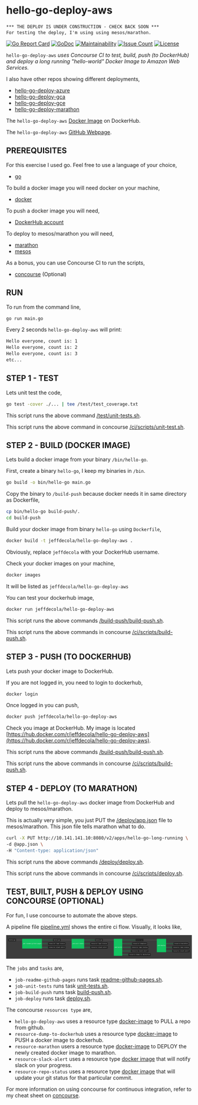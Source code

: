# hello-go-deploy-aws

```text
*** THE DEPLOY IS UNDER CONSTRUCTION - CHECK BACK SOON ***
For testing the deploy, I'm using using mesos/marathon.
```

[![Go Report Card](https://goreportcard.com/badge/github.com/JeffDeCola/hello-go-deploy-aws)](https://goreportcard.com/report/github.com/JeffDeCola/hello-go-deploy-aws)
[![GoDoc](https://godoc.org/github.com/JeffDeCola/hello-go-deploy-aws?status.svg)](https://godoc.org/github.com/JeffDeCola/hello-go-deploy-aws)
[![Maintainability](https://api.codeclimate.com/v1/badges/2376dd13414c817f97b4/maintainability)](https://codeclimate.com/github/JeffDeCola/hello-go-deploy-aws/maintainability)
[![Issue Count](https://codeclimate.com/github/JeffDeCola/hello-go-deploy-aws/badges/issue_count.svg)](https://codeclimate.com/github/JeffDeCola/hello-go-deploy-aws/issues)
[![License](http://img.shields.io/:license-mit-blue.svg)](http://jeffdecola.mit-license.org)

`hello-go-deploy-aws` _uses Concourse CI to test, build, push (to DockerHub)
and deploy a long running "hello-world" Docker Image to Amazon Web Services._

I also have other repos showing different deployments,

* [hello-go-deploy-azure](https://github.com/JeffDeCola/hello-go-deploy-azure)
* [hello-go-deploy-gca](https://github.com/JeffDeCola/hello-go-deploy-gca)
* [hello-go-deploy-gce](https://github.com/JeffDeCola/hello-go-deploy-gce)
* [hello-go-deploy-marathon](https://github.com/JeffDeCola/hello-go-deploy-marathon)

The `hello-go-deploy-aws`
[Docker Image](https://hub.docker.com/r/jeffdecola/hello-go-deploy-aws)
on DockerHub.

The `hello-go-deploy-aws`
[GitHub Webpage](https://jeffdecola.github.io/hello-go-deploy-aws/).

## PREREQUISITES

For this exercise I used go.  Feel free to use a language of your choice,

* [go](https://github.com/JeffDeCola/my-cheat-sheets/tree/master/software/development/languages/go-cheat-sheet)

To build a docker image you will need docker on your machine,

* [docker](https://github.com/JeffDeCola/my-cheat-sheets/tree/master/software/operations-tools/orchestration/builds-deployment-containers/docker-cheat-sheet)

To push a docker image you will need,

* [DockerHub account](https://hub.docker.com/)

To deploy to mesos/marathon you will need,

* [marathon](https://github.com/JeffDeCola/my-cheat-sheets/tree/master/software/operations-tools/orchestration/cluster-managers-resource-management-scheduling/marathon-cheat-sheet)
* [mesos](https://github.com/JeffDeCola/my-cheat-sheets/tree/master/software/operations-tools/orchestration/cluster-managers-resource-management-scheduling/mesos-cheat-sheet)

As a bonus, you can use Concourse CI to run the scripts,

* [concourse](https://github.com/JeffDeCola/my-cheat-sheets/tree/master/software/operations-tools/continuous-integration-continuous-deployment/concourse-cheat-sheet)
  (Optional)

## RUN

To run from the command line,

```bash
go run main.go
```

Every 2 seconds `hello-go-deploy-aws` will print:

```bash
Hello everyone, count is: 1
Hello everyone, count is: 2
Hello everyone, count is: 3
etc...
```

## STEP 1 - TEST

Lets unit test the code,

```bash
go test -cover ./... | tee /test/test_coverage.txt
```

This script runs the above command
[/test/unit-tests.sh](https://github.com/JeffDeCola/hello-go-deploy-aws/tree/master/test/unit-tests.sh).

This script runs the above command in concourse
[/ci/scripts/unit-test.sh](https://github.com/JeffDeCola/hello-go-deploy-aws/tree/master/ci/scripts/unit-tests.sh).

## STEP 2 - BUILD (DOCKER IMAGE)

Lets build a docker image from your binary `/bin/hello-go`.

First, create a binary `hello-go`,
I keep my binaries in `/bin`.

```bash
go build -o bin/hello-go main.go
```

Copy the binary to `/build-push` because docker needs it in
same directory as Dockerfile,

```bash
cp bin/hello-go build-push/.
cd build-push
```

Build your docker image from binary `hello-go`
using `Dockerfile`,

```bash
docker build -t jeffdecola/hello-go-deploy-aws .
```

Obviously, replace `jeffdecola` with your DockerHub username.

Check your docker images on your machine,

```bash
docker images
```

It will be listed as `jeffdecola/hello-go-deploy-aws`

You can test your dockerhub image,

```bash
docker run jeffdecola/hello-go-deploy-aws
```

This script runs the above commands
[/build-push/build-push.sh](https://github.com/JeffDeCola/hello-go-deploy-aws/tree/master/build-push/build-push.sh).

This script runs the above commands in concourse
[/ci/scripts/build-push.sh](https://github.com/JeffDeCola/hello-go-deploy-aws/tree/master/ci/scripts/build-push.sh).

## STEP 3 - PUSH (TO DOCKERHUB)

Lets push your docker image to DockerHub.

If you are not logged in, you need to login to dockerhub,

```bash
docker login
```

Once logged in you can push,

```bash
docker push jeffdecola/hello-go-deploy-aws
```

Check you image at DockerHub. My image is located
[https://hub.docker.com/r/jeffdecola/hello-go-deploy-aws](https://hub.docker.com/r/jeffdecola/hello-go-deploy-aws).

This script runs the above commands
[/build-push/build-push.sh](https://github.com/JeffDeCola/hello-go-deploy-aws/tree/master/build-push/build-push.sh).

This script runs the above commands in concourse
[/ci/scripts/build-push.sh](https://github.com/JeffDeCola/hello-go-deploy-aws/tree/master/ci/scripts/build-push.sh).

## STEP 4 - DEPLOY (TO MARATHON)

Lets pull the `hello-go-deploy-aws` docker image
from DockerHub and deploy to mesos/marathon.

This is actually very simple, you just PUT the
[/deploy/app.json](https://github.com/JeffDeCola/hello-go-deploy-aws/tree/master/deploy/app.json)
file to mesos/marathon. This json file tells marathon what to do.

```bash
curl -X PUT http://10.141.141.10:8080/v2/apps/hello-go-long-running \
-d @app.json \
-H "Content-type: application/json"
```

This script runs the above commands
[/deploy/deploy.sh](https://github.com/JeffDeCola/hello-go-deploy-aws/tree/master/deploy/deploy.sh).

This script runs the above commands in concourse
[/ci/scripts/deploy.sh](https://github.com/JeffDeCola/hello-go-deploy-aws/tree/master/ci/scripts/deploy.sh).

## TEST, BUILT, PUSH & DEPLOY USING CONCOURSE (OPTIONAL)

For fun, I use concourse to automate the above steps.

A pipeline file [pipeline.yml](https://github.com/JeffDeCola/hello-go-deploy-aws/tree/master/ci/pipeline.yml)
shows the entire ci flow. Visually, it looks like,

![IMAGE - hello-go-deploy-aws concourse ci pipeline - IMAGE](docs/pics/hello-go-deploy-aws-pipeline.jpg)

The `jobs` and `tasks` are,

* `job-readme-github-pages` runs task
  [readme-github-pages.sh](https://github.com/JeffDeCola/hello-go-deploy-aws/tree/master/ci/scripts/readme-github-pages.sh).
* `job-unit-tests` runs task
  [unit-tests.sh](https://github.com/JeffDeCola/hello-go-deploy-aws/tree/master/ci/scripts/unit-tests.sh).
* `job-build-push` runs task
  [build-push.sh](https://github.com/JeffDeCola/hello-go-deploy-aws/tree/master/ci/scripts/build-push.sh).
* `job-deploy` runs task
  [deploy.sh](https://github.com/JeffDeCola/hello-go-deploy-aws/tree/master/ci/scripts/deploy.sh).

The concourse `resources type` are,

* `hello-go-deploy-aws` uses a resource type
  [docker-image](https://hub.docker.com/r/concourse/git-resource/)
  to PULL a repo from github.
* `resource-dump-to-dockerhub` uses a resource type
  [docker-image](https://hub.docker.com/r/concourse/docker-image-resource/)
  to PUSH a docker image to dockerhub.
* `resource-marathon` users a resource type
  [docker-image](https://hub.docker.com/r/ckaznocha/marathon-resource)
  to DEPLOY the newly created docker image to marathon.
* `resource-slack-alert` uses a resource type
  [docker image](https://hub.docker.com/r/cfcommunity/slack-notification-resource)
  that will notify slack on your progress.
* `resource-repo-status` uses a resource type
  [docker image](https://hub.docker.com/r/dpb587/github-status-resource)
  that will update your git status for that particular commit.

For more information on using concourse for continuous integration,
refer to my cheat sheet on [concourse](https://github.com/JeffDeCola/my-cheat-sheets/tree/master/software/operations-tools/continuous-integration-continuous-deployment/concourse-cheat-sheet).
